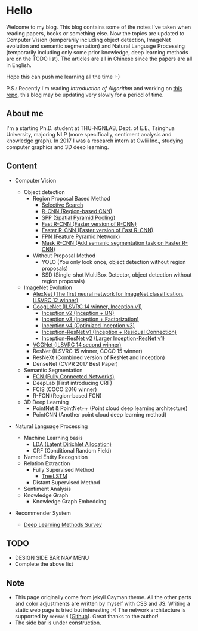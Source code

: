 # Hello

Welcome to my blog. This blog contains some of the notes I've taken when reading papers, books or something else. Now the topics are updated to Computer Vision (temporarily including object detection, ImageNet evolution and semantic segmentation) and Natural Language Processing (temporarily including only some prior knowledge, deep learning methods are on the TODO list). The articles are all in Chinese since the papers are all in English. 

Hope this can push me learning all the time :-)

P.S.: Recently I'm reading *Introduction of Algorithm* and working on [this repo](https://github.com/ybch14/Intro-of-Algorithm-Implementation.git), this blog may be updating very slowly for a period of time.

## About me

I'm a starting Ph.D. student at THU-NGNLAB, Dept. of E.E., Tsinghua University, majoring NLP (more specifically, sentiment analysis and knowledge graph). In 2017 I was a research intern at Owlii Inc., studying computer graphics and 3D deep learning.

## Content
- Computer Vision
    - Object detection
        - Region Proposal Based Method
            - [Selective Search](CV_Object_detection/Selective_Search.md)
            - [R-CNN (Region-based CNN)](CV_Object_detection/R-CNN.md)
            - [SPP (Spatial Pyramid Pooling)](CV_Object_detection/SPP.md)
            - [Fast R-CNN (Faster version of R-CNN)](CV_Object_detection/Fast_R-CNN.md)
            - [Faster R-CNN (Faster version of Fast R-CNN)](CV_Object_detection/Faster_R-CNN.md)
            - [FPN (Feature Pyramid Network)](CV_Object_detection/FPN.md)
            - [Mask R-CNN (Add semanic segmentation task on Faster R-CNN)](CV_Object_detection/Mask_R-CNN.md)
        - Without Proposal Method
            - YOLO (You only look once, object detection without region proposals)
            - SSD (Single-shot MultiBox Detector, object detection without region proposals)
    - ImageNet Evolution
        - [AlexNet (The first neural network for ImageNet classification, ILSVRC 12 winner)](CV_ImageNet_evolution/AlexNet.md)
        - [GoogLeNet (ILSVRC 14 winner, Inception v1)](CV_ImageNet_evolution/GoogLeNet.md)
            - [Inception v2 (Inception + BN)](CV_ImageNet_evolution/Inception-v2.md)
            - [Inception v3 (Inception + Factorization)](CV_ImageNet_evolution/Inception-v3.md)
            - [Inception v4 (Optimized Inception v3)](CV_ImageNet_evolution/Inception-v4.md)
            - [Inception-ResNet v1 (Inception + Residual Connection)](CV_ImageNet_evolution/Inception-ResNet-v1.md)
            - [Inception-ResNet v2 (Larger Inception-ResNet v1)](CV_ImageNet_evolution/Inception-ResNet-v2.md)
        - [VGGNet (ILSVRC 14 second winner)](CV_ImageNet_evolution/VGGNet.md)
        - ResNet (ILSVRC 15 winner, COCO 15 winner)
        - ResNeXt (Combined version of ResNet and Inception)
        - DenseNet (CVPR 2017 Best Paper)
    - Semantic Segmentation
        - [FCN (Fully Connected Networks)](CV_Semantic_segmentation/FCN.md)
        - DeepLab (First introducing CRF)
        - FCIS (COCO 2016 winner)
        - R-FCN (Region-based FCN)
    - 3D Deep Learning
        - PointNet & PointNet++ (Point cloud deep learning architecture)
        - PointCNN (Another point cloud deep learning method)

- Natural Language Processing
    - Machine Learning basis
        - [LDA (Latent Dirichlet Allocation)](NLP_Machine_learning_basis/LDA.md)
        - CRF (Conditional Random Field)
    - Named Entity Recognition
    - Relation Extraction
        - Fully Supervised Method
            - [TreeLSTM](NLP_FSRE/TreeLSTM.md)
        - Distant Supervised Method
    - Sentiment Analysis
    - Knowledge Graph
        - Knowledge Graph Embedding
- Recommender System 
    - [Deep Learning Methods Survey](RS_survey/survey.md)

## TODO

- DESIGN SIDE BAR NAV MENU
- Complete the above list

## Note

- This page originally come from jekyll Cayman theme. All the other parts and color adjustments are written by myself with CSS and JS. Writing a static web page is tried but interesting :-) The network architecture is supported by ```mermaid``` ([Github](https://github.com/knsv/mermaid)). Great thanks to the author!
- The side bar is under construction.

